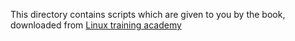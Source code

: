 This directory contains scripts which are given to you by the book, downloaded from [Linux training academy](https://www.linuxtrainingacademy.com/shell-scripts/)
